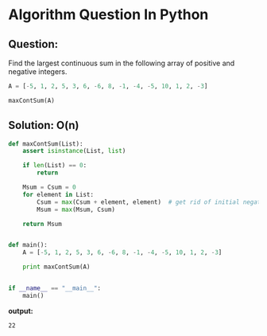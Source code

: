 Algorithm Question In Python
============================

## Question:

Find the largest continuous sum in the following array of positive and negative integers.

```python
A = [-5, 1, 2, 5, 3, 6, -6, 8, -1, -4, -5, 10, 1, 2, -3]

maxContSum(A)
```

## Solution: O(n)


```python
def maxContSum(List):
    assert isinstance(List, list)

    if len(List) == 0:
        return

    Msum = Csum = 0
    for element in List:
        Csum = max(Csum + element, element)  # get rid of initial negatives
        Msum = max(Msum, Csum)

    return Msum


def main():
    A = [-5, 1, 2, 5, 3, 6, -6, 8, -1, -4, -5, 10, 1, 2, -3]

    print maxContSum(A)


if __name__ == "__main__":
    main()
```

**output:**

```
22
```